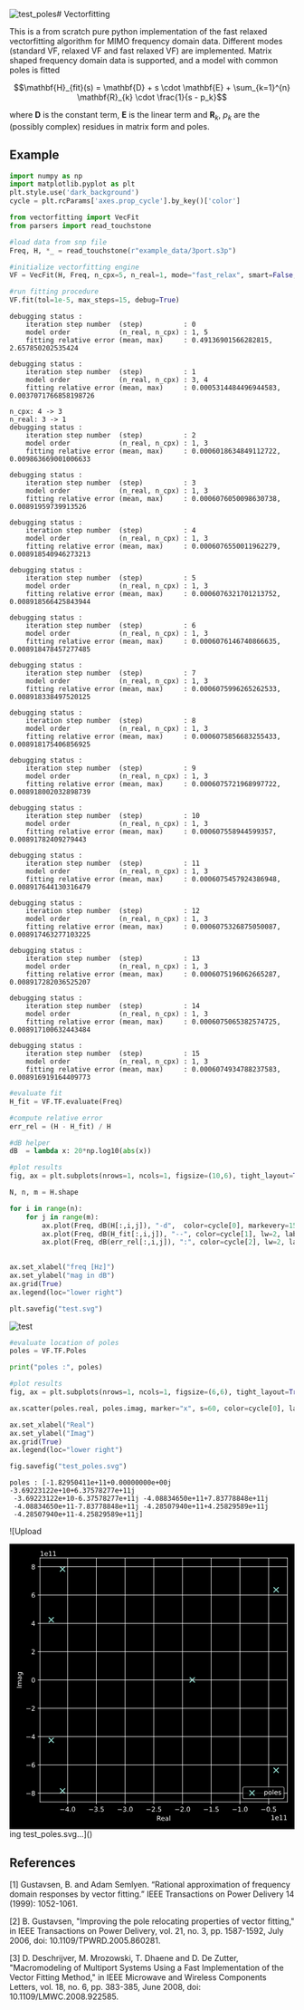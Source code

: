 ![test_poles](https://github.com/milanofthe/Vectorfitting/assets/105657697/84d7f38a-5c29-4fa4-92f3-de38c4d8140a)# Vectorfitting

This is a from scratch pure python implementation of the fast relaxed vectorfitting algorithm for MIMO frequency domain data. Different modes (standard VF, relaxed VF and fast relaxed VF) are implemented. Matrix shaped frequency domain data is supported, and a model with common poles is fitted

```math
\mathbf{H}_{fit}(s) = \mathbf{D} + s \cdot \mathbf{E} + \sum_{k=1}^{n} \mathbf{R}_{k} \cdot \frac{1}{s - p_k}
```

where $\mathbf{D}$ is the constant term, $\mathbf{E}$ is the linear term and $\mathbf{R}_{k}$, $p_k$ are the (possibly complex) residues in matrix form and poles. 

## Example


```python
import numpy as np
import matplotlib.pyplot as plt
plt.style.use('dark_background')
cycle = plt.rcParams['axes.prop_cycle'].by_key()['color']

from vectorfitting import VecFit
from parsers import read_touchstone
```


```python
#load data from snp file
Freq, H, *_ = read_touchstone(r"example_data/3port.s3p")
```


```python
#initialize vectorfitting engine
VF = VecFit(H, Freq, n_cpx=5, n_real=1, mode="fast_relax", smart=False, autoreduce=True, fit_Const=True, fit_Diff=False)

#run fitting procedure
VF.fit(tol=1e-5, max_steps=15, debug=True)
```

    debugging status : 
        iteration step number  (step)          : 0
        model order            (n_real, n_cpx) : 1, 5
        fitting relative error (mean, max)     : 0.49136901566282815, 2.657850202535424
    
    debugging status : 
        iteration step number  (step)          : 1
        model order            (n_real, n_cpx) : 3, 4
        fitting relative error (mean, max)     : 0.0005314484496944583, 0.0037071766858198726
    
    n_cpx: 4 -> 3
    n_real: 3 -> 1
    debugging status : 
        iteration step number  (step)          : 2
        model order            (n_real, n_cpx) : 1, 3
        fitting relative error (mean, max)     : 0.0006018634849112722, 0.009863669001006633
    
    debugging status : 
        iteration step number  (step)          : 3
        model order            (n_real, n_cpx) : 1, 3
        fitting relative error (mean, max)     : 0.0006076050098630738, 0.00891959739913526
    
    debugging status : 
        iteration step number  (step)          : 4
        model order            (n_real, n_cpx) : 1, 3
        fitting relative error (mean, max)     : 0.0006076550011962279, 0.008918540946273213
    
    debugging status : 
        iteration step number  (step)          : 5
        model order            (n_real, n_cpx) : 1, 3
        fitting relative error (mean, max)     : 0.0006076321701213752, 0.008918566425843944
    
    debugging status : 
        iteration step number  (step)          : 6
        model order            (n_real, n_cpx) : 1, 3
        fitting relative error (mean, max)     : 0.0006076146740866635, 0.008918478457277485
    
    debugging status : 
        iteration step number  (step)          : 7
        model order            (n_real, n_cpx) : 1, 3
        fitting relative error (mean, max)     : 0.0006075996265262533, 0.008918338497520125
    
    debugging status : 
        iteration step number  (step)          : 8
        model order            (n_real, n_cpx) : 1, 3
        fitting relative error (mean, max)     : 0.0006075856683255433, 0.008918175406856925
    
    debugging status : 
        iteration step number  (step)          : 9
        model order            (n_real, n_cpx) : 1, 3
        fitting relative error (mean, max)     : 0.0006075721968997722, 0.008918002032898739
    
    debugging status : 
        iteration step number  (step)          : 10
        model order            (n_real, n_cpx) : 1, 3
        fitting relative error (mean, max)     : 0.000607558944599357, 0.00891782409279443
    
    debugging status : 
        iteration step number  (step)          : 11
        model order            (n_real, n_cpx) : 1, 3
        fitting relative error (mean, max)     : 0.0006075457924386948, 0.008917644130316479
    
    debugging status : 
        iteration step number  (step)          : 12
        model order            (n_real, n_cpx) : 1, 3
        fitting relative error (mean, max)     : 0.0006075326875050087, 0.008917463277103225
    
    debugging status : 
        iteration step number  (step)          : 13
        model order            (n_real, n_cpx) : 1, 3
        fitting relative error (mean, max)     : 0.0006075196062665287, 0.008917282036525207
    
    debugging status : 
        iteration step number  (step)          : 14
        model order            (n_real, n_cpx) : 1, 3
        fitting relative error (mean, max)     : 0.0006075065382574725, 0.008917100632443484
    
    debugging status : 
        iteration step number  (step)          : 15
        model order            (n_real, n_cpx) : 1, 3
        fitting relative error (mean, max)     : 0.0006074934788237583, 0.008916919164409773
    
    


```python
#evaluate fit
H_fit = VF.TF.evaluate(Freq)

#compute relative error
err_rel = (H - H_fit) / H

#dB helper
dB  = lambda x: 20*np.log10(abs(x))

#plot results
fig, ax = plt.subplots(nrows=1, ncols=1, figsize=(10,6), tight_layout=True, dpi=150)

N, n, m = H.shape

for i in range(n):
    for j in range(m):
        ax.plot(Freq, dB(H[:,i,j]), "-d",  color=cycle[0], markevery=15, markersize=5, label="H" if i==j==0 else None)
        ax.plot(Freq, dB(H_fit[:,i,j]), "--", color=cycle[1], lw=2, label="H_fit" if i==j==0 else None)
        ax.plot(Freq, dB(err_rel[:,i,j]), ":", color=cycle[2], lw=2, label="err_rel" if i==j==0 else None)
        

ax.set_xlabel("freq [Hz]")
ax.set_ylabel("mag in dB")
ax.grid(True)
ax.legend(loc="lower right")

plt.savefig("test.svg")
```


![test](https://github.com/milanofthe/Vectorfitting/assets/105657697/71675237-b3d0-4481-be57-3c15e4b8d104)


```python
#evaluate location of poles
poles = VF.TF.Poles

print("poles :", poles)

#plot results
fig, ax = plt.subplots(nrows=1, ncols=1, figsize=(6,6), tight_layout=True, dpi=150)

ax.scatter(poles.real, poles.imag, marker="x", s=60, color=cycle[0], label="poles")

ax.set_xlabel("Real")
ax.set_ylabel("Imag")
ax.grid(True)
ax.legend(loc="lower right")

fig.savefig("test_poles.svg")

```

    poles : [-1.82950411e+11+0.00000000e+00j -3.69223122e+10+6.37578277e+11j
     -3.69223122e+10-6.37578277e+11j -4.08834650e+11+7.83778848e+11j
     -4.08834650e+11-7.83778848e+11j -4.28507940e+11+4.25829589e+11j
     -4.28507940e+11-4.25829589e+11j]
    

![Upload<?xml version="1.0" encoding="utf-8" standalone="no"?>
<!DOCTYPE svg PUBLIC "-//W3C//DTD SVG 1.1//EN"
  "http://www.w3.org/Graphics/SVG/1.1/DTD/svg11.dtd">
<svg xmlns:xlink="http://www.w3.org/1999/xlink" width="432pt" height="432pt" viewBox="0 0 432 432" xmlns="http://www.w3.org/2000/svg" version="1.1">
 <metadata>
  <rdf:RDF xmlns:dc="http://purl.org/dc/elements/1.1/" xmlns:cc="http://creativecommons.org/ns#" xmlns:rdf="http://www.w3.org/1999/02/22-rdf-syntax-ns#">
   <cc:Work>
    <dc:type rdf:resource="http://purl.org/dc/dcmitype/StillImage"/>
    <dc:date>2023-10-27T11:24:42.917161</dc:date>
    <dc:format>image/svg+xml</dc:format>
    <dc:creator>
     <cc:Agent>
      <dc:title>Matplotlib v3.6.1, https://matplotlib.org/</dc:title>
     </cc:Agent>
    </dc:creator>
   </cc:Work>
  </rdf:RDF>
 </metadata>
 <defs>
  <style type="text/css">*{stroke-linejoin: round; stroke-linecap: butt}</style>
 </defs>
 <g id="figure_1">
  <g id="patch_1">
   <path d="M 0 432 
L 432 432 
L 432 0 
L 0 0 
z
"/>
  </g>
  <g id="axes_1">
   <g id="patch_2">
    <path d="M 46.220312 390.84375 
L 421.2 390.84375 
L 421.2 21.398438 
L 46.220312 21.398438 
z
"/>
   </g>
   <g id="PathCollection_1">
    <defs>
     <path id="mdc8df0de17" d="M -3.872983 3.872983 
L 3.872983 -3.872983 
M -3.872983 -3.872983 
L 3.872983 3.872983 
" style="stroke: #8dd3c7; stroke-width: 1.5"/>
    </defs>
    <g clip-path="url(#p20336d2121)">
     <use xlink:href="#mdc8df0de17" x="277.032289" y="206.121094" style="fill: #8dd3c7; stroke: #8dd3c7; stroke-width: 1.5"/>
     <use xlink:href="#mdc8df0de17" x="404.155469" y="69.515824" style="fill: #8dd3c7; stroke: #8dd3c7; stroke-width: 1.5"/>
     <use xlink:href="#mdc8df0de17" x="404.155469" y="342.726363" style="fill: #8dd3c7; stroke: #8dd3c7; stroke-width: 1.5"/>
     <use xlink:href="#mdc8df0de17" x="80.391213" y="38.191406" style="fill: #8dd3c7; stroke: #8dd3c7; stroke-width: 1.5"/>
     <use xlink:href="#mdc8df0de17" x="80.391213" y="374.050781" style="fill: #8dd3c7; stroke: #8dd3c7; stroke-width: 1.5"/>
     <use xlink:href="#mdc8df0de17" x="63.264844" y="114.88435" style="fill: #8dd3c7; stroke: #8dd3c7; stroke-width: 1.5"/>
     <use xlink:href="#mdc8df0de17" x="63.264844" y="297.357837" style="fill: #8dd3c7; stroke: #8dd3c7; stroke-width: 1.5"/>
    </g>
   </g>
   <g id="matplotlib.axis_1">
    <g id="xtick_1">
     <g id="line2d_1">
      <path d="M 88.082122 390.84375 
L 88.082122 21.398438 
" clip-path="url(#p20336d2121)" style="fill: none; stroke: #ffffff; stroke-width: 0.8; stroke-linecap: square"/>
     </g>
     <g id="line2d_2">
      <defs>
       <path id="me59479bbd6" d="M 0 0 
L 0 3.5 
" style="stroke: #ffffff; stroke-width: 0.8"/>
      </defs>
      <g>
       <use xlink:href="#me59479bbd6" x="88.082122" y="390.84375" style="fill: #ffffff; stroke: #ffffff; stroke-width: 0.8"/>
      </g>
     </g>
     <g id="text_1">
      <!-- −4.0 -->
      <g style="fill: #ffffff" transform="translate(75.940715 405.442187) scale(0.1 -0.1)">
       <defs>
        <path id="DejaVuSans-2212" d="M 678 2272 
L 4684 2272 
L 4684 1741 
L 678 1741 
L 678 2272 
z
" transform="scale(0.015625)"/>
        <path id="DejaVuSans-34" d="M 2419 4116 
L 825 1625 
L 2419 1625 
L 2419 4116 
z
M 2253 4666 
L 3047 4666 
L 3047 1625 
L 3713 1625 
L 3713 1100 
L 3047 1100 
L 3047 0 
L 2419 0 
L 2419 1100 
L 313 1100 
L 313 1709 
L 2253 4666 
z
" transform="scale(0.015625)"/>
        <path id="DejaVuSans-2e" d="M 684 794 
L 1344 794 
L 1344 0 
L 684 0 
L 684 794 
z
" transform="scale(0.015625)"/>
        <path id="DejaVuSans-30" d="M 2034 4250 
Q 1547 4250 1301 3770 
Q 1056 3291 1056 2328 
Q 1056 1369 1301 889 
Q 1547 409 2034 409 
Q 2525 409 2770 889 
Q 3016 1369 3016 2328 
Q 3016 3291 2770 3770 
Q 2525 4250 2034 4250 
z
M 2034 4750 
Q 2819 4750 3233 4129 
Q 3647 3509 3647 2328 
Q 3647 1150 3233 529 
Q 2819 -91 2034 -91 
Q 1250 -91 836 529 
Q 422 1150 422 2328 
Q 422 3509 836 4129 
Q 1250 4750 2034 4750 
z
" transform="scale(0.015625)"/>
       </defs>
       <use xlink:href="#DejaVuSans-2212"/>
       <use xlink:href="#DejaVuSans-34" x="83.789062"/>
       <use xlink:href="#DejaVuSans-2e" x="147.412109"/>
       <use xlink:href="#DejaVuSans-30" x="179.199219"/>
      </g>
     </g>
    </g>
    <g id="xtick_2">
     <g id="line2d_3">
      <path d="M 131.60908 390.84375 
L 131.60908 21.398438 
" clip-path="url(#p20336d2121)" style="fill: none; stroke: #ffffff; stroke-width: 0.8; stroke-linecap: square"/>
     </g>
     <g id="line2d_4">
      <g>
       <use xlink:href="#me59479bbd6" x="131.60908" y="390.84375" style="fill: #ffffff; stroke: #ffffff; stroke-width: 0.8"/>
      </g>
     </g>
     <g id="text_2">
      <!-- −3.5 -->
      <g style="fill: #ffffff" transform="translate(119.467674 405.442187) scale(0.1 -0.1)">
       <defs>
        <path id="DejaVuSans-33" d="M 2597 2516 
Q 3050 2419 3304 2112 
Q 3559 1806 3559 1356 
Q 3559 666 3084 287 
Q 2609 -91 1734 -91 
Q 1441 -91 1130 -33 
Q 819 25 488 141 
L 488 750 
Q 750 597 1062 519 
Q 1375 441 1716 441 
Q 2309 441 2620 675 
Q 2931 909 2931 1356 
Q 2931 1769 2642 2001 
Q 2353 2234 1838 2234 
L 1294 2234 
L 1294 2753 
L 1863 2753 
Q 2328 2753 2575 2939 
Q 2822 3125 2822 3475 
Q 2822 3834 2567 4026 
Q 2313 4219 1838 4219 
Q 1578 4219 1281 4162 
Q 984 4106 628 3988 
L 628 4550 
Q 988 4650 1302 4700 
Q 1616 4750 1894 4750 
Q 2613 4750 3031 4423 
Q 3450 4097 3450 3541 
Q 3450 3153 3228 2886 
Q 3006 2619 2597 2516 
z
" transform="scale(0.015625)"/>
        <path id="DejaVuSans-35" d="M 691 4666 
L 3169 4666 
L 3169 4134 
L 1269 4134 
L 1269 2991 
Q 1406 3038 1543 3061 
Q 1681 3084 1819 3084 
Q 2600 3084 3056 2656 
Q 3513 2228 3513 1497 
Q 3513 744 3044 326 
Q 2575 -91 1722 -91 
Q 1428 -91 1123 -41 
Q 819 9 494 109 
L 494 744 
Q 775 591 1075 516 
Q 1375 441 1709 441 
Q 2250 441 2565 725 
Q 2881 1009 2881 1497 
Q 2881 1984 2565 2268 
Q 2250 2553 1709 2553 
Q 1456 2553 1204 2497 
Q 953 2441 691 2322 
L 691 4666 
z
" transform="scale(0.015625)"/>
       </defs>
       <use xlink:href="#DejaVuSans-2212"/>
       <use xlink:href="#DejaVuSans-33" x="83.789062"/>
       <use xlink:href="#DejaVuSans-2e" x="147.412109"/>
       <use xlink:href="#DejaVuSans-35" x="179.199219"/>
      </g>
     </g>
    </g>
    <g id="xtick_3">
     <g id="line2d_5">
      <path d="M 175.136038 390.84375 
L 175.136038 21.398438 
" clip-path="url(#p20336d2121)" style="fill: none; stroke: #ffffff; stroke-width: 0.8; stroke-linecap: square"/>
     </g>
     <g id="line2d_6">
      <g>
       <use xlink:href="#me59479bbd6" x="175.136038" y="390.84375" style="fill: #ffffff; stroke: #ffffff; stroke-width: 0.8"/>
      </g>
     </g>
     <g id="text_3">
      <!-- −3.0 -->
      <g style="fill: #ffffff" transform="translate(162.994632 405.442187) scale(0.1 -0.1)">
       <use xlink:href="#DejaVuSans-2212"/>
       <use xlink:href="#DejaVuSans-33" x="83.789062"/>
       <use xlink:href="#DejaVuSans-2e" x="147.412109"/>
       <use xlink:href="#DejaVuSans-30" x="179.199219"/>
      </g>
     </g>
    </g>
    <g id="xtick_4">
     <g id="line2d_7">
      <path d="M 218.662996 390.84375 
L 218.662996 21.398438 
" clip-path="url(#p20336d2121)" style="fill: none; stroke: #ffffff; stroke-width: 0.8; stroke-linecap: square"/>
     </g>
     <g id="line2d_8">
      <g>
       <use xlink:href="#me59479bbd6" x="218.662996" y="390.84375" style="fill: #ffffff; stroke: #ffffff; stroke-width: 0.8"/>
      </g>
     </g>
     <g id="text_4">
      <!-- −2.5 -->
      <g style="fill: #ffffff" transform="translate(206.52159 405.442187) scale(0.1 -0.1)">
       <defs>
        <path id="DejaVuSans-32" d="M 1228 531 
L 3431 531 
L 3431 0 
L 469 0 
L 469 531 
Q 828 903 1448 1529 
Q 2069 2156 2228 2338 
Q 2531 2678 2651 2914 
Q 2772 3150 2772 3378 
Q 2772 3750 2511 3984 
Q 2250 4219 1831 4219 
Q 1534 4219 1204 4116 
Q 875 4013 500 3803 
L 500 4441 
Q 881 4594 1212 4672 
Q 1544 4750 1819 4750 
Q 2544 4750 2975 4387 
Q 3406 4025 3406 3419 
Q 3406 3131 3298 2873 
Q 3191 2616 2906 2266 
Q 2828 2175 2409 1742 
Q 1991 1309 1228 531 
z
" transform="scale(0.015625)"/>
       </defs>
       <use xlink:href="#DejaVuSans-2212"/>
       <use xlink:href="#DejaVuSans-32" x="83.789062"/>
       <use xlink:href="#DejaVuSans-2e" x="147.412109"/>
       <use xlink:href="#DejaVuSans-35" x="179.199219"/>
      </g>
     </g>
    </g>
    <g id="xtick_5">
     <g id="line2d_9">
      <path d="M 262.189955 390.84375 
L 262.189955 21.398438 
" clip-path="url(#p20336d2121)" style="fill: none; stroke: #ffffff; stroke-width: 0.8; stroke-linecap: square"/>
     </g>
     <g id="line2d_10">
      <g>
       <use xlink:href="#me59479bbd6" x="262.189955" y="390.84375" style="fill: #ffffff; stroke: #ffffff; stroke-width: 0.8"/>
      </g>
     </g>
     <g id="text_5">
      <!-- −2.0 -->
      <g style="fill: #ffffff" transform="translate(250.048548 405.442187) scale(0.1 -0.1)">
       <use xlink:href="#DejaVuSans-2212"/>
       <use xlink:href="#DejaVuSans-32" x="83.789062"/>
       <use xlink:href="#DejaVuSans-2e" x="147.412109"/>
       <use xlink:href="#DejaVuSans-30" x="179.199219"/>
      </g>
     </g>
    </g>
    <g id="xtick_6">
     <g id="line2d_11">
      <path d="M 305.716913 390.84375 
L 305.716913 21.398438 
" clip-path="url(#p20336d2121)" style="fill: none; stroke: #ffffff; stroke-width: 0.8; stroke-linecap: square"/>
     </g>
     <g id="line2d_12">
      <g>
       <use xlink:href="#me59479bbd6" x="305.716913" y="390.84375" style="fill: #ffffff; stroke: #ffffff; stroke-width: 0.8"/>
      </g>
     </g>
     <g id="text_6">
      <!-- −1.5 -->
      <g style="fill: #ffffff" transform="translate(293.575507 405.442187) scale(0.1 -0.1)">
       <defs>
        <path id="DejaVuSans-31" d="M 794 531 
L 1825 531 
L 1825 4091 
L 703 3866 
L 703 4441 
L 1819 4666 
L 2450 4666 
L 2450 531 
L 3481 531 
L 3481 0 
L 794 0 
L 794 531 
z
" transform="scale(0.015625)"/>
       </defs>
       <use xlink:href="#DejaVuSans-2212"/>
       <use xlink:href="#DejaVuSans-31" x="83.789062"/>
       <use xlink:href="#DejaVuSans-2e" x="147.412109"/>
       <use xlink:href="#DejaVuSans-35" x="179.199219"/>
      </g>
     </g>
    </g>
    <g id="xtick_7">
     <g id="line2d_13">
      <path d="M 349.243871 390.84375 
L 349.243871 21.398438 
" clip-path="url(#p20336d2121)" style="fill: none; stroke: #ffffff; stroke-width: 0.8; stroke-linecap: square"/>
     </g>
     <g id="line2d_14">
      <g>
       <use xlink:href="#me59479bbd6" x="349.243871" y="390.84375" style="fill: #ffffff; stroke: #ffffff; stroke-width: 0.8"/>
      </g>
     </g>
     <g id="text_7">
      <!-- −1.0 -->
      <g style="fill: #ffffff" transform="translate(337.102465 405.442187) scale(0.1 -0.1)">
       <use xlink:href="#DejaVuSans-2212"/>
       <use xlink:href="#DejaVuSans-31" x="83.789062"/>
       <use xlink:href="#DejaVuSans-2e" x="147.412109"/>
       <use xlink:href="#DejaVuSans-30" x="179.199219"/>
      </g>
     </g>
    </g>
    <g id="xtick_8">
     <g id="line2d_15">
      <path d="M 392.770829 390.84375 
L 392.770829 21.398438 
" clip-path="url(#p20336d2121)" style="fill: none; stroke: #ffffff; stroke-width: 0.8; stroke-linecap: square"/>
     </g>
     <g id="line2d_16">
      <g>
       <use xlink:href="#me59479bbd6" x="392.770829" y="390.84375" style="fill: #ffffff; stroke: #ffffff; stroke-width: 0.8"/>
      </g>
     </g>
     <g id="text_8">
      <!-- −0.5 -->
      <g style="fill: #ffffff" transform="translate(380.629423 405.442187) scale(0.1 -0.1)">
       <use xlink:href="#DejaVuSans-2212"/>
       <use xlink:href="#DejaVuSans-30" x="83.789062"/>
       <use xlink:href="#DejaVuSans-2e" x="147.412109"/>
       <use xlink:href="#DejaVuSans-35" x="179.199219"/>
      </g>
     </g>
    </g>
    <g id="text_9">
     <!-- Real -->
     <g style="fill: #ffffff" transform="translate(222.93125 419.120313) scale(0.1 -0.1)">
      <defs>
       <path id="DejaVuSans-52" d="M 2841 2188 
Q 3044 2119 3236 1894 
Q 3428 1669 3622 1275 
L 4263 0 
L 3584 0 
L 2988 1197 
Q 2756 1666 2539 1819 
Q 2322 1972 1947 1972 
L 1259 1972 
L 1259 0 
L 628 0 
L 628 4666 
L 2053 4666 
Q 2853 4666 3247 4331 
Q 3641 3997 3641 3322 
Q 3641 2881 3436 2590 
Q 3231 2300 2841 2188 
z
M 1259 4147 
L 1259 2491 
L 2053 2491 
Q 2509 2491 2742 2702 
Q 2975 2913 2975 3322 
Q 2975 3731 2742 3939 
Q 2509 4147 2053 4147 
L 1259 4147 
z
" transform="scale(0.015625)"/>
       <path id="DejaVuSans-65" d="M 3597 1894 
L 3597 1613 
L 953 1613 
Q 991 1019 1311 708 
Q 1631 397 2203 397 
Q 2534 397 2845 478 
Q 3156 559 3463 722 
L 3463 178 
Q 3153 47 2828 -22 
Q 2503 -91 2169 -91 
Q 1331 -91 842 396 
Q 353 884 353 1716 
Q 353 2575 817 3079 
Q 1281 3584 2069 3584 
Q 2775 3584 3186 3129 
Q 3597 2675 3597 1894 
z
M 3022 2063 
Q 3016 2534 2758 2815 
Q 2500 3097 2075 3097 
Q 1594 3097 1305 2825 
Q 1016 2553 972 2059 
L 3022 2063 
z
" transform="scale(0.015625)"/>
       <path id="DejaVuSans-61" d="M 2194 1759 
Q 1497 1759 1228 1600 
Q 959 1441 959 1056 
Q 959 750 1161 570 
Q 1363 391 1709 391 
Q 2188 391 2477 730 
Q 2766 1069 2766 1631 
L 2766 1759 
L 2194 1759 
z
M 3341 1997 
L 3341 0 
L 2766 0 
L 2766 531 
Q 2569 213 2275 61 
Q 1981 -91 1556 -91 
Q 1019 -91 701 211 
Q 384 513 384 1019 
Q 384 1609 779 1909 
Q 1175 2209 1959 2209 
L 2766 2209 
L 2766 2266 
Q 2766 2663 2505 2880 
Q 2244 3097 1772 3097 
Q 1472 3097 1187 3025 
Q 903 2953 641 2809 
L 641 3341 
Q 956 3463 1253 3523 
Q 1550 3584 1831 3584 
Q 2591 3584 2966 3190 
Q 3341 2797 3341 1997 
z
" transform="scale(0.015625)"/>
       <path id="DejaVuSans-6c" d="M 603 4863 
L 1178 4863 
L 1178 0 
L 603 0 
L 603 4863 
z
" transform="scale(0.015625)"/>
      </defs>
      <use xlink:href="#DejaVuSans-52"/>
      <use xlink:href="#DejaVuSans-65" x="64.982422"/>
      <use xlink:href="#DejaVuSans-61" x="126.505859"/>
      <use xlink:href="#DejaVuSans-6c" x="187.785156"/>
     </g>
    </g>
    <g id="text_10">
     <!-- 1e11 -->
     <g style="fill: #ffffff" transform="translate(395.959375 418.120313) scale(0.1 -0.1)">
      <use xlink:href="#DejaVuSans-31"/>
      <use xlink:href="#DejaVuSans-65" x="63.623047"/>
      <use xlink:href="#DejaVuSans-31" x="125.146484"/>
      <use xlink:href="#DejaVuSans-31" x="188.769531"/>
     </g>
    </g>
   </g>
   <g id="matplotlib.axis_2">
    <g id="ytick_1">
     <g id="line2d_17">
      <path d="M 46.220312 377.526268 
L 421.2 377.526268 
" clip-path="url(#p20336d2121)" style="fill: none; stroke: #ffffff; stroke-width: 0.8; stroke-linecap: square"/>
     </g>
     <g id="line2d_18">
      <defs>
       <path id="md4ac40841b" d="M 0 0 
L -3.5 0 
" style="stroke: #ffffff; stroke-width: 0.8"/>
      </defs>
      <g>
       <use xlink:href="#md4ac40841b" x="46.220312" y="377.526268" style="fill: #ffffff; stroke: #ffffff; stroke-width: 0.8"/>
      </g>
     </g>
     <g id="text_11">
      <!-- −8 -->
      <g style="fill: #ffffff" transform="translate(24.478125 381.325487) scale(0.1 -0.1)">
       <defs>
        <path id="DejaVuSans-38" d="M 2034 2216 
Q 1584 2216 1326 1975 
Q 1069 1734 1069 1313 
Q 1069 891 1326 650 
Q 1584 409 2034 409 
Q 2484 409 2743 651 
Q 3003 894 3003 1313 
Q 3003 1734 2745 1975 
Q 2488 2216 2034 2216 
z
M 1403 2484 
Q 997 2584 770 2862 
Q 544 3141 544 3541 
Q 544 4100 942 4425 
Q 1341 4750 2034 4750 
Q 2731 4750 3128 4425 
Q 3525 4100 3525 3541 
Q 3525 3141 3298 2862 
Q 3072 2584 2669 2484 
Q 3125 2378 3379 2068 
Q 3634 1759 3634 1313 
Q 3634 634 3220 271 
Q 2806 -91 2034 -91 
Q 1263 -91 848 271 
Q 434 634 434 1313 
Q 434 1759 690 2068 
Q 947 2378 1403 2484 
z
M 1172 3481 
Q 1172 3119 1398 2916 
Q 1625 2713 2034 2713 
Q 2441 2713 2670 2916 
Q 2900 3119 2900 3481 
Q 2900 3844 2670 4047 
Q 2441 4250 2034 4250 
Q 1625 4250 1398 4047 
Q 1172 3844 1172 3481 
z
" transform="scale(0.015625)"/>
       </defs>
       <use xlink:href="#DejaVuSans-2212"/>
       <use xlink:href="#DejaVuSans-38" x="83.789062"/>
      </g>
     </g>
    </g>
    <g id="ytick_2">
     <g id="line2d_19">
      <path d="M 46.220312 334.674974 
L 421.2 334.674974 
" clip-path="url(#p20336d2121)" style="fill: none; stroke: #ffffff; stroke-width: 0.8; stroke-linecap: square"/>
     </g>
     <g id="line2d_20">
      <g>
       <use xlink:href="#md4ac40841b" x="46.220312" y="334.674974" style="fill: #ffffff; stroke: #ffffff; stroke-width: 0.8"/>
      </g>
     </g>
     <g id="text_12">
      <!-- −6 -->
      <g style="fill: #ffffff" transform="translate(24.478125 338.474193) scale(0.1 -0.1)">
       <defs>
        <path id="DejaVuSans-36" d="M 2113 2584 
Q 1688 2584 1439 2293 
Q 1191 2003 1191 1497 
Q 1191 994 1439 701 
Q 1688 409 2113 409 
Q 2538 409 2786 701 
Q 3034 994 3034 1497 
Q 3034 2003 2786 2293 
Q 2538 2584 2113 2584 
z
M 3366 4563 
L 3366 3988 
Q 3128 4100 2886 4159 
Q 2644 4219 2406 4219 
Q 1781 4219 1451 3797 
Q 1122 3375 1075 2522 
Q 1259 2794 1537 2939 
Q 1816 3084 2150 3084 
Q 2853 3084 3261 2657 
Q 3669 2231 3669 1497 
Q 3669 778 3244 343 
Q 2819 -91 2113 -91 
Q 1303 -91 875 529 
Q 447 1150 447 2328 
Q 447 3434 972 4092 
Q 1497 4750 2381 4750 
Q 2619 4750 2861 4703 
Q 3103 4656 3366 4563 
z
" transform="scale(0.015625)"/>
       </defs>
       <use xlink:href="#DejaVuSans-2212"/>
       <use xlink:href="#DejaVuSans-36" x="83.789062"/>
      </g>
     </g>
    </g>
    <g id="ytick_3">
     <g id="line2d_21">
      <path d="M 46.220312 291.823681 
L 421.2 291.823681 
" clip-path="url(#p20336d2121)" style="fill: none; stroke: #ffffff; stroke-width: 0.8; stroke-linecap: square"/>
     </g>
     <g id="line2d_22">
      <g>
       <use xlink:href="#md4ac40841b" x="46.220312" y="291.823681" style="fill: #ffffff; stroke: #ffffff; stroke-width: 0.8"/>
      </g>
     </g>
     <g id="text_13">
      <!-- −4 -->
      <g style="fill: #ffffff" transform="translate(24.478125 295.6229) scale(0.1 -0.1)">
       <use xlink:href="#DejaVuSans-2212"/>
       <use xlink:href="#DejaVuSans-34" x="83.789062"/>
      </g>
     </g>
    </g>
    <g id="ytick_4">
     <g id="line2d_23">
      <path d="M 46.220312 248.972387 
L 421.2 248.972387 
" clip-path="url(#p20336d2121)" style="fill: none; stroke: #ffffff; stroke-width: 0.8; stroke-linecap: square"/>
     </g>
     <g id="line2d_24">
      <g>
       <use xlink:href="#md4ac40841b" x="46.220312" y="248.972387" style="fill: #ffffff; stroke: #ffffff; stroke-width: 0.8"/>
      </g>
     </g>
     <g id="text_14">
      <!-- −2 -->
      <g style="fill: #ffffff" transform="translate(24.478125 252.771606) scale(0.1 -0.1)">
       <use xlink:href="#DejaVuSans-2212"/>
       <use xlink:href="#DejaVuSans-32" x="83.789062"/>
      </g>
     </g>
    </g>
    <g id="ytick_5">
     <g id="line2d_25">
      <path d="M 46.220312 206.121094 
L 421.2 206.121094 
" clip-path="url(#p20336d2121)" style="fill: none; stroke: #ffffff; stroke-width: 0.8; stroke-linecap: square"/>
     </g>
     <g id="line2d_26">
      <g>
       <use xlink:href="#md4ac40841b" x="46.220312" y="206.121094" style="fill: #ffffff; stroke: #ffffff; stroke-width: 0.8"/>
      </g>
     </g>
     <g id="text_15">
      <!-- 0 -->
      <g style="fill: #ffffff" transform="translate(32.857812 209.920312) scale(0.1 -0.1)">
       <use xlink:href="#DejaVuSans-30"/>
      </g>
     </g>
    </g>
    <g id="ytick_6">
     <g id="line2d_27">
      <path d="M 46.220312 163.2698 
L 421.2 163.2698 
" clip-path="url(#p20336d2121)" style="fill: none; stroke: #ffffff; stroke-width: 0.8; stroke-linecap: square"/>
     </g>
     <g id="line2d_28">
      <g>
       <use xlink:href="#md4ac40841b" x="46.220312" y="163.2698" style="fill: #ffffff; stroke: #ffffff; stroke-width: 0.8"/>
      </g>
     </g>
     <g id="text_16">
      <!-- 2 -->
      <g style="fill: #ffffff" transform="translate(32.857812 167.069019) scale(0.1 -0.1)">
       <use xlink:href="#DejaVuSans-32"/>
      </g>
     </g>
    </g>
    <g id="ytick_7">
     <g id="line2d_29">
      <path d="M 46.220312 120.418507 
L 421.2 120.418507 
" clip-path="url(#p20336d2121)" style="fill: none; stroke: #ffffff; stroke-width: 0.8; stroke-linecap: square"/>
     </g>
     <g id="line2d_30">
      <g>
       <use xlink:href="#md4ac40841b" x="46.220312" y="120.418507" style="fill: #ffffff; stroke: #ffffff; stroke-width: 0.8"/>
      </g>
     </g>
     <g id="text_17">
      <!-- 4 -->
      <g style="fill: #ffffff" transform="translate(32.857812 124.217725) scale(0.1 -0.1)">
       <use xlink:href="#DejaVuSans-34"/>
      </g>
     </g>
    </g>
    <g id="ytick_8">
     <g id="line2d_31">
      <path d="M 46.220312 77.567213 
L 421.2 77.567213 
" clip-path="url(#p20336d2121)" style="fill: none; stroke: #ffffff; stroke-width: 0.8; stroke-linecap: square"/>
     </g>
     <g id="line2d_32">
      <g>
       <use xlink:href="#md4ac40841b" x="46.220312" y="77.567213" style="fill: #ffffff; stroke: #ffffff; stroke-width: 0.8"/>
      </g>
     </g>
     <g id="text_18">
      <!-- 6 -->
      <g style="fill: #ffffff" transform="translate(32.857812 81.366432) scale(0.1 -0.1)">
       <use xlink:href="#DejaVuSans-36"/>
      </g>
     </g>
    </g>
    <g id="ytick_9">
     <g id="line2d_33">
      <path d="M 46.220312 34.71592 
L 421.2 34.71592 
" clip-path="url(#p20336d2121)" style="fill: none; stroke: #ffffff; stroke-width: 0.8; stroke-linecap: square"/>
     </g>
     <g id="line2d_34">
      <g>
       <use xlink:href="#md4ac40841b" x="46.220312" y="34.71592" style="fill: #ffffff; stroke: #ffffff; stroke-width: 0.8"/>
      </g>
     </g>
     <g id="text_19">
      <!-- 8 -->
      <g style="fill: #ffffff" transform="translate(32.857812 38.515138) scale(0.1 -0.1)">
       <use xlink:href="#DejaVuSans-38"/>
      </g>
     </g>
    </g>
    <g id="text_20">
     <!-- Imag -->
     <g style="fill: #ffffff" transform="translate(18.398438 218.704688) rotate(-90) scale(0.1 -0.1)">
      <defs>
       <path id="DejaVuSans-49" d="M 628 4666 
L 1259 4666 
L 1259 0 
L 628 0 
L 628 4666 
z
" transform="scale(0.015625)"/>
       <path id="DejaVuSans-6d" d="M 3328 2828 
Q 3544 3216 3844 3400 
Q 4144 3584 4550 3584 
Q 5097 3584 5394 3201 
Q 5691 2819 5691 2113 
L 5691 0 
L 5113 0 
L 5113 2094 
Q 5113 2597 4934 2840 
Q 4756 3084 4391 3084 
Q 3944 3084 3684 2787 
Q 3425 2491 3425 1978 
L 3425 0 
L 2847 0 
L 2847 2094 
Q 2847 2600 2669 2842 
Q 2491 3084 2119 3084 
Q 1678 3084 1418 2786 
Q 1159 2488 1159 1978 
L 1159 0 
L 581 0 
L 581 3500 
L 1159 3500 
L 1159 2956 
Q 1356 3278 1631 3431 
Q 1906 3584 2284 3584 
Q 2666 3584 2933 3390 
Q 3200 3197 3328 2828 
z
" transform="scale(0.015625)"/>
       <path id="DejaVuSans-67" d="M 2906 1791 
Q 2906 2416 2648 2759 
Q 2391 3103 1925 3103 
Q 1463 3103 1205 2759 
Q 947 2416 947 1791 
Q 947 1169 1205 825 
Q 1463 481 1925 481 
Q 2391 481 2648 825 
Q 2906 1169 2906 1791 
z
M 3481 434 
Q 3481 -459 3084 -895 
Q 2688 -1331 1869 -1331 
Q 1566 -1331 1297 -1286 
Q 1028 -1241 775 -1147 
L 775 -588 
Q 1028 -725 1275 -790 
Q 1522 -856 1778 -856 
Q 2344 -856 2625 -561 
Q 2906 -266 2906 331 
L 2906 616 
Q 2728 306 2450 153 
Q 2172 0 1784 0 
Q 1141 0 747 490 
Q 353 981 353 1791 
Q 353 2603 747 3093 
Q 1141 3584 1784 3584 
Q 2172 3584 2450 3431 
Q 2728 3278 2906 2969 
L 2906 3500 
L 3481 3500 
L 3481 434 
z
" transform="scale(0.015625)"/>
      </defs>
      <use xlink:href="#DejaVuSans-49"/>
      <use xlink:href="#DejaVuSans-6d" x="29.492188"/>
      <use xlink:href="#DejaVuSans-61" x="126.904297"/>
      <use xlink:href="#DejaVuSans-67" x="188.183594"/>
     </g>
    </g>
    <g id="text_21">
     <!-- 1e11 -->
     <g style="fill: #ffffff" transform="translate(46.220312 18.398438) scale(0.1 -0.1)">
      <use xlink:href="#DejaVuSans-31"/>
      <use xlink:href="#DejaVuSans-65" x="63.623047"/>
      <use xlink:href="#DejaVuSans-31" x="125.146484"/>
      <use xlink:href="#DejaVuSans-31" x="188.769531"/>
     </g>
    </g>
   </g>
   <g id="patch_3">
    <path d="M 46.220312 390.84375 
L 46.220312 21.398438 
" style="fill: none; stroke: #ffffff; stroke-width: 0.8; stroke-linejoin: miter; stroke-linecap: square"/>
   </g>
   <g id="patch_4">
    <path d="M 421.2 390.84375 
L 421.2 21.398438 
" style="fill: none; stroke: #ffffff; stroke-width: 0.8; stroke-linejoin: miter; stroke-linecap: square"/>
   </g>
   <g id="patch_5">
    <path d="M 46.220312 390.84375 
L 421.2 390.84375 
" style="fill: none; stroke: #ffffff; stroke-width: 0.8; stroke-linejoin: miter; stroke-linecap: square"/>
   </g>
   <g id="patch_6">
    <path d="M 46.220312 21.398438 
L 421.2 21.398438 
" style="fill: none; stroke: #ffffff; stroke-width: 0.8; stroke-linejoin: miter; stroke-linecap: square"/>
   </g>
   <g id="legend_1">
    <g id="patch_7">
     <path d="M 355.592188 385.84375 
L 414.2 385.84375 
Q 416.2 385.84375 416.2 383.84375 
L 416.2 370.165625 
Q 416.2 368.165625 414.2 368.165625 
L 355.592188 368.165625 
Q 353.592188 368.165625 353.592188 370.165625 
L 353.592188 383.84375 
Q 353.592188 385.84375 355.592188 385.84375 
z
" style="opacity: 0.8; stroke: #cccccc; stroke-linejoin: miter"/>
    </g>
    <g id="PathCollection_2">
     <g>
      <use xlink:href="#mdc8df0de17" x="367.592188" y="377.139063" style="fill: #8dd3c7; stroke: #8dd3c7; stroke-width: 1.5"/>
     </g>
    </g>
    <g id="text_22">
     <!-- poles -->
     <g style="fill: #ffffff" transform="translate(385.592188 379.764063) scale(0.1 -0.1)">
      <defs>
       <path id="DejaVuSans-70" d="M 1159 525 
L 1159 -1331 
L 581 -1331 
L 581 3500 
L 1159 3500 
L 1159 2969 
Q 1341 3281 1617 3432 
Q 1894 3584 2278 3584 
Q 2916 3584 3314 3078 
Q 3713 2572 3713 1747 
Q 3713 922 3314 415 
Q 2916 -91 2278 -91 
Q 1894 -91 1617 61 
Q 1341 213 1159 525 
z
M 3116 1747 
Q 3116 2381 2855 2742 
Q 2594 3103 2138 3103 
Q 1681 3103 1420 2742 
Q 1159 2381 1159 1747 
Q 1159 1113 1420 752 
Q 1681 391 2138 391 
Q 2594 391 2855 752 
Q 3116 1113 3116 1747 
z
" transform="scale(0.015625)"/>
       <path id="DejaVuSans-6f" d="M 1959 3097 
Q 1497 3097 1228 2736 
Q 959 2375 959 1747 
Q 959 1119 1226 758 
Q 1494 397 1959 397 
Q 2419 397 2687 759 
Q 2956 1122 2956 1747 
Q 2956 2369 2687 2733 
Q 2419 3097 1959 3097 
z
M 1959 3584 
Q 2709 3584 3137 3096 
Q 3566 2609 3566 1747 
Q 3566 888 3137 398 
Q 2709 -91 1959 -91 
Q 1206 -91 779 398 
Q 353 888 353 1747 
Q 353 2609 779 3096 
Q 1206 3584 1959 3584 
z
" transform="scale(0.015625)"/>
       <path id="DejaVuSans-73" d="M 2834 3397 
L 2834 2853 
Q 2591 2978 2328 3040 
Q 2066 3103 1784 3103 
Q 1356 3103 1142 2972 
Q 928 2841 928 2578 
Q 928 2378 1081 2264 
Q 1234 2150 1697 2047 
L 1894 2003 
Q 2506 1872 2764 1633 
Q 3022 1394 3022 966 
Q 3022 478 2636 193 
Q 2250 -91 1575 -91 
Q 1294 -91 989 -36 
Q 684 19 347 128 
L 347 722 
Q 666 556 975 473 
Q 1284 391 1588 391 
Q 1994 391 2212 530 
Q 2431 669 2431 922 
Q 2431 1156 2273 1281 
Q 2116 1406 1581 1522 
L 1381 1569 
Q 847 1681 609 1914 
Q 372 2147 372 2553 
Q 372 3047 722 3315 
Q 1072 3584 1716 3584 
Q 2034 3584 2315 3537 
Q 2597 3491 2834 3397 
z
" transform="scale(0.015625)"/>
      </defs>
      <use xlink:href="#DejaVuSans-70"/>
      <use xlink:href="#DejaVuSans-6f" x="63.476562"/>
      <use xlink:href="#DejaVuSans-6c" x="124.658203"/>
      <use xlink:href="#DejaVuSans-65" x="152.441406"/>
      <use xlink:href="#DejaVuSans-73" x="213.964844"/>
     </g>
    </g>
   </g>
  </g>
 </g>
 <defs>
  <clipPath id="p20336d2121">
   <rect x="46.220312" y="21.398438" width="374.979688" height="369.445312"/>
  </clipPath>
 </defs>
</svg>
ing test_poles.svg…]()


## References

[1] Gustavsen, B. and Adam Semlyen. “Rational approximation of frequency domain responses by vector fitting.” IEEE Transactions on Power Delivery 14 (1999): 1052-1061.

[2] B. Gustavsen, "Improving the pole relocating properties of vector fitting," in IEEE Transactions on Power Delivery, vol. 21, no. 3, pp. 1587-1592, July 2006, doi: 10.1109/TPWRD.2005.860281.

[3] D. Deschrijver, M. Mrozowski, T. Dhaene and D. De Zutter, "Macromodeling of Multiport Systems Using a Fast Implementation of the Vector Fitting Method," in IEEE Microwave and Wireless Components Letters, vol. 18, no. 6, pp. 383-385, June 2008, doi: 10.1109/LMWC.2008.922585.



